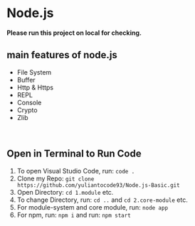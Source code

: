 # Node.js

**Please run this project on local for checking.**

## main features of node.js

- File System
- Buffer
- Http & Https
- REPL
- Console
- Crypto
- Zlib

<br />

## Open in Terminal to Run Code

1.  To open Visual Studio Code, run: `code .`
2.  Clone my Repo: `git clone https://github.com/yuliantocode93/Node.js-Basic.git`
3.  Open Directory: `cd 1.module` etc.
4.  To change Directory, run: `cd ..` and `cd 2.core-module` etc.
5.  For module-system and core module, run: `node app`
6.  For npm, run: `npm i` and run: `npm start`
